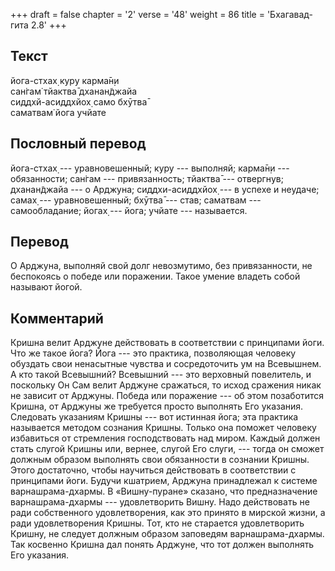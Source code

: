 +++
draft = false
chapter = '2'
verse = '48'
weight = 86
title = 'Бхагавад-гита 2.8'
+++
## Текст

йога-стхах̣ куру карма̄н̣и  
сан̇гам̇ тйактва̄ дханан̃джайа  
сиддхй-асиддхйох̣ само бхӯтва̄  
саматвам̇ йога учйате

## Пословный перевод

йога-стхах̣ --- уравновешенный; куру --- выполняй; карма̄н̣и ---
обязанности; сан̇гам --- привязанность; тйактва̄ --- отвергнув;
дханан̃джайа --- о Арджуна; сиддхи-асиддхйох̣ --- в успехе и неудаче;
самах̣ --- уравновешенный; бхӯтва̄ --- став; саматвам --- самообладание;
йогах̣ --- йога; учйате --- называется.

## Перевод

О Арджуна, выполняй свой долг невозмутимо, без привязанности, не
беспокоясь о победе или поражении. Такое умение владеть собой называют
йогой.

## Комментарий

Кришна велит Арджуне действовать в соответствии с принципами йоги. Что
же такое йога? Йога --- это практика, позволяющая человеку обуздать свои
ненасытные чувства и сосредоточить ум на Всевышнем. А кто такой
Всевышний? Всевышний --- это верховный повелитель, и поскольку Он Сам
велит Арджуне сражаться, то исход сражения никак не зависит от Арджуны.
Победа или поражение --- об этом позаботится Кришна, от Арджуны же
требуется просто выполнять Его указания. Следовать указаниям Кришны ---
вот истинная йога; эта практика называется методом сознания Кришны.
Только она поможет человеку избавиться от стремления господствовать над
миром. Каждый должен стать слугой Кришны или, вернее, слугой Его слуги,
--- тогда он сможет должным образом выполнять свои обязанности в
сознании Кришны. Этого достаточно, чтобы научиться действовать в
соответствии с принципами йоги. Будучи кшатрием, Арджуна принадлежал к
системе варнашрама-дхармы. В «Вишну-пуране» сказано, что предназначение
варнашрама-дхармы --- удовлетворить Вишну. Надо действовать не ради
собственного удовлетворения, как это принято в мирской жизни, а ради
удовлетворения Кришны. Тот, кто не старается удовлетворить Кришну, не
следует должным образом заповедям варнашрама-дхармы. Так косвенно Кришна
дал понять Арджуне, что тот должен выполнять Его указания.
